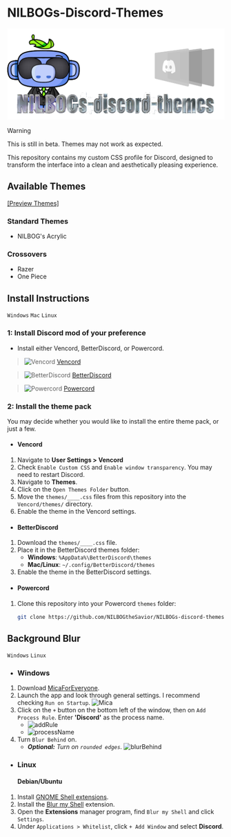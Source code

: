 # NILBOGs-Discord-Themes

![Header](/img/NILBOG's-discord-themes.png)

> [!WARNING]  
> This is still in beta. Themes may not work as expected.

This repository contains my custom CSS profile for Discord, designed to transform the interface into a clean and aesthetically pleasing experience.

## Available Themes
[[Preview Themes]](./themes.md)
### Standard Themes
- NILBOG's Acrylic
### Crossovers
- Razer
- One Piece

## Install Instructions

`Windows` `Mac` `Linux`

### 1: Install Discord mod of your preference

- Install either Vencord, BetterDiscord, or Powercord.

> <img src="https://vencord.dev/assets/logo-nav-oneko-padding.png" alt="Vencord" height="25"/>   [Vencord](https://vencord.dev/)

> <img src="https://betterdiscord.app/resources/branding/logo_small.svg" alt="BetterDiscord" height="25"/>   [BetterDiscord](https://betterdiscord.app/)

> <img src="https://avatars.githubusercontent.com/u/46755359?s=48&v=4" alt="Powercord" height="25"/>   [Powercord](https://betterdiscord.app/)

### 2: Install the theme pack

You may decide whether you would like to install the entire theme pack, or just a few.

- #### Vencord
1. Navigate to **User Settings > Vencord**
2. Check `Enable Custom CSS` and `Enable window transparency`. You may need to restart Discord.
3. Navigate to **Themes**.
4. Click on the `Open Themes Folder` button.
5. Move the `themes/____.css` files from this repository into the `Vencord/themes/` directory.
6. Enable the theme in the Vencord settings.

- #### BetterDiscord
1. Download the `themes/____.css` file.
2. Place it in the BetterDiscord themes folder:
   - **Windows**: `%AppData%\BetterDiscord\themes`
   - **Mac/Linux**: `~/.config/BetterDiscord/themes`
3. Enable the theme in the BetterDiscord settings.

- #### Powercord
1. Clone this repository into your Powercord `themes` folder:
   ```bash
   git clone https://github.com/NILBOGtheSavior/NILBOGs-discord-themes.git ~/.powercord/themes/custom-css

## Background Blur

`Windows` `Linux`

- ### Windows
1. Download [MicaForEveryone](https://github.com/MicaForEveryone/MicaForEveryone).
2. Launch the app and look through general settings. I recommend checking `Run on Startup`.
![Mica](img/tutorial/mica.png)
3. Click on the `+` button on the bottom left of the window, then on `Add Process Rule`. Enter **'Discord'** as the process name.
   - ![addRule](img/tutorial/addRule.png)
   - ![processName](img/tutorial/processName.png)
4. Turn `Blur Behind` on.
   - ***Optional:** Turn on `rounded edges`.*
![blurBehind](img/tutorial/blurBehind.png)

- ### Linux
   #### Debian/Ubuntu
1. Install [GNOME Shell extensions](https://extensions.gnome.org/).
2. Install the [Blur my Shell](https://extensions.gnome.org/extension/3193/blur-my-shell/) extension.
3. Open the **Extensions** manager program, find `Blur my Shell` and click `Settings`.
4. Under `Applications > Whitelist`, click `+ Add Window` and select **Discord**.
